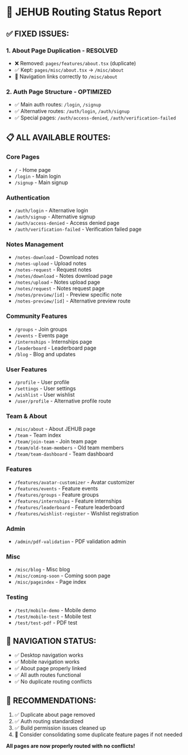 # 🚀 JEHUB Routing Status Report

## ✅ **FIXED ISSUES:**

### 1. About Page Duplication - RESOLVED
- ❌ Removed: `pages/features/about.tsx` (duplicate)
- ✅ Kept: `pages/misc/about.tsx` → `/misc/about`
- 🔗 Navigation links correctly to `/misc/about`

### 2. Auth Page Structure - OPTIMIZED
- ✅ Main auth routes: `/login`, `/signup`
- ✅ Alternative routes: `/auth/login`, `/auth/signup` 
- ✅ Special pages: `/auth/access-denied`, `/auth/verification-failed`

## 📋 **ALL AVAILABLE ROUTES:**

### Core Pages
- `/` - Home page
- `/login` - Main login
- `/signup` - Main signup

### Authentication
- `/auth/login` - Alternative login
- `/auth/signup` - Alternative signup
- `/auth/access-denied` - Access denied page
- `/auth/verification-failed` - Verification failed page

### Notes Management
- `/notes-download` - Download notes
- `/notes-upload` - Upload notes  
- `/notes-request` - Request notes
- `/notes/download` - Notes download page
- `/notes/upload` - Notes upload page
- `/notes/request` - Notes request page
- `/notes/preview/[id]` - Preview specific note
- `/notes-preview/[id]` - Alternative preview route

### Community Features
- `/groups` - Join groups
- `/events` - Events page
- `/internships` - Internships page
- `/leaderboard` - Leaderboard page
- `/blog` - Blog and updates

### User Features  
- `/profile` - User profile
- `/settings` - User settings
- `/wishlist` - User wishlist
- `/user/profile` - Alternative profile route

### Team & About
- `/misc/about` - About JEHUB page
- `/team` - Team index
- `/team/join-team` - Join team page
- `/team/old-team-members` - Old team members
- `/team/team-dashboard` - Team dashboard

### Features
- `/features/avatar-customizer` - Avatar customizer
- `/features/events` - Feature events
- `/features/groups` - Feature groups
- `/features/internships` - Feature internships
- `/features/leaderboard` - Feature leaderboard
- `/features/wishlist-register` - Wishlist registration

### Admin
- `/admin/pdf-validation` - PDF validation admin

### Misc
- `/misc/blog` - Misc blog
- `/misc/coming-soon` - Coming soon page
- `/misc/pageindex` - Page index

### Testing
- `/test/mobile-demo` - Mobile demo
- `/test/mobile-test` - Mobile test
- `/test/test-pdf` - PDF test

## 🎯 **NAVIGATION STATUS:**
- ✅ Desktop navigation works
- ✅ Mobile navigation works  
- ✅ About page properly linked
- ✅ All auth routes functional
- ✅ No duplicate routing conflicts

## 🔧 **RECOMMENDATIONS:**
1. ✅ Duplicate about page removed
2. ✅ Auth routing standardized
3. ✅ Build permission issues cleaned up
4. 📝 Consider consolidating some duplicate feature pages if not needed

**All pages are now properly routed with no conflicts!**

